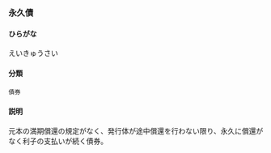 <div style="display:none;">

## [あ行](securities-terms?id=あ行)

</div>

### 永久債

#### ひらがな

えいきゅうさい

#### 分類

`債券`

#### 説明

元本の満期償還の規定がなく、発行体が途中償還を行わない限り、永久に償還がなく利子の支払いが続く債券。

<div style="display:none;">

## [か行](securities-terms?id=か行)
## [さ行](securities-terms?id=さ行)
## [た行](securities-terms?id=た行)
## [な行](securities-terms?id=な行)
## [は行](securities-terms?id=は行)
## [ま行](securities-terms?id=ま行)
## [や行](securities-terms?id=や行)
## [ら行](securities-terms?id=ら行)
## [わ行](securities-terms?id=わ行)
## [英数字・記号](securities-terms?id=英数字・記号)

</div>

